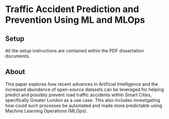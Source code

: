 # Traffic Accident Prediction and Prevention Using ML and MLOps
## Setup
All the setup instructions are contained within the PDF dissertation documents.

## About
This paper explores how recent advances in Artificial Intelligence and the increased
abundance of open-source datasets can be leveraged for helping predict and possibly
prevent road traffic accidents within Smart Cities, specifically Greater London as a
use case. This also includes investigating how could such processes be automated and
made more predictable using Machine Learning Operations (MLOps).
